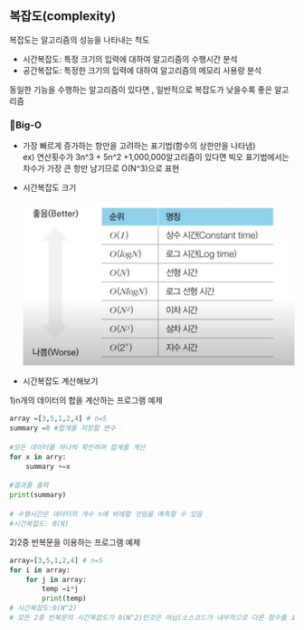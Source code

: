 ## 복잡도(complexity)

복잡도는 알고리즘의 성능을 나타내는 척도
  + 시간복잡도: 특정 크기의 입력에 대하여 알고리즘의 수행시간 분석
  + 공간복잡도: 특정한 크기의 입력에 대하여 알고리즘의 메모리 사용량 분석 


동일한 기능을 수행하는 알고리즘이 있다면 , 일반적으로 복잡도가 낮을수록 좋은 알고리즘

### 🚀Big-O
* 가장 빠르게 증가하는 항만을 고려하는 표기법(함수의 상한만을 나타냄)    
ex) 연산횟수가 3n^3 + 5n^2 +1,000,000알고리즘이 있다면 빅오 표기법에서는 차수가 가장 큰 항만 남기므로 O(N^3)으로 표현

* 시간복잡도 크기

  ![빅오표기법](/pic/빅오표기법.png)

* 시간복잡도 계산해보기 

1)n개의 데이터의 합을 계산하는 프로그램 예제 
```py
array =[3,5,1,2,4] # n=5
summary =0 #합계를 저장할 변수

#모든 데이터를 하나씩 확인하며 합계를 계산
for x in arry:
    summary +=x

#결과를 출력
print(summary)

# 수행시간은 데이터의 개수 n에 비레할 것임을 예측할 수 있음
#시간복잡도: 0(N)
```

2)2중 반복문을 이용하는 프로그램 예제 
```py
array=[3,5,1,2,4] # n=5
for i in array:
    for j in array:
        temp =i*j
        print(temp)
# 시간복잡도:0(N^2)
# 모든 2중 반복문의 시간복잡도가 0(N^2)인것은 아님(소스코드가 내부적으로 다른 함수를 호출한다면 그 함수의 시간 복잡도까지 고려)
 

